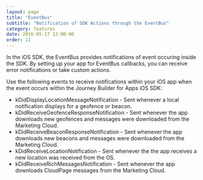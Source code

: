 ```yaml
---
layout: page
title: "EventBus"
subtitle: "Notification of SDK Actions through the EventBus"
category: features
date: 2016-05-17 12:00:00
order: 11
---
```

In the iOS SDK, the EventBus provides notifications of event occuring inside the SDK. By setting up your app for EventBus callbacks, you can receive error notifications or take custom actions.

Use the following events to receive notifications within your iOS app when the event occurs within the Journey Builder for Apps iOS SDK:

* kDidDisplayLocationMessageNotification - Sent whenever a local notification displays for a geofence or beacon.
* kDidReceiveGeofenceResponseNotification - Sent whenever the app downloads new geofences and messages were downloaded from the Marketing Cloud.
* kDidReceiveBeaconResponseNotification - Sent whenever the app downloads new beacons and messages were downloaded from the Marketing Cloud.
* kDidReceiveLocationNotification - Sent whenever the the app receives a new location was received from the OS.
* kDidReceiveRichMessagesNotification - Sent whenever the app downloads CloudPage messages from the Marketing Cloud. 